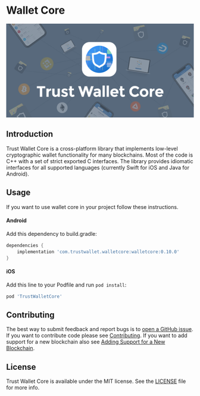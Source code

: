 # Wallet Core

![](/media/wallet-core-banner.png)

## Introduction

Trust Wallet Core is a cross-platform library that implements low-level cryptographic wallet functionality for many blockchains. Most of the code is C++ with a set of strict exported C interfaces. The library provides idiomatic interfaces for all supported languages \(currently Swift for iOS and Java for Android\).

## Usage

If you want to use wallet core in your project follow these instructions.

#### Android

Add this dependency to build.gradle:

```groovy
dependencies {
    implementation 'com.trustwallet.walletcore:walletcore:0.10.0'
}
```

#### iOS

Add this line to your Podfile and run `pod install`:

```ruby
pod 'TrustWalletCore'
```

## Contributing

The best way to submit feedback and report bugs is to [open a GitHub issue](https://github.com/trustwallet/wallet-core/issues/new). If you want to contribute code please see [Contributing](https://developer.trustwallet.com/wallet-core/contributing). If you want to add support for a new blockchain also see [Adding Support for a New Blockchain](newblockchain.md).

## License

Trust Wallet Core is available under the MIT license. See the [LICENSE](https://github.com/trustwallet/wallet-core/blob/master/LICENSE) file for more info.
